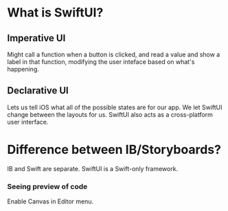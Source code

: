 # What is SwiftUI?
## Imperative UI
Might call a function when a button is clicked, and read a value
and show a label in that function, modifying the user inteface
based on what's happening.
## Declarative UI
Lets us tell iOS what all of the possible states are for our app.
We let SwiftUI change between the layouts for us. SwiftUI also
acts as a cross-platform user interface.
# Difference between IB/Storyboards?
IB and Swift are separate. SwiftUI is a Swift-only framework. 
### Seeing preview of code
Enable Canvas in Editor menu.


